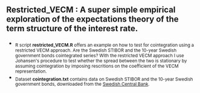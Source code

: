 
## Restricted\_VECM : A super simple empirical exploration of the expectations theory of the term structure of the interest rate.

  - <sub>R script **restricted\_VECM.R** offers an example on how to test for cointegration using a restricted VECM approach. Are the Swedish STIBOR and the 10-year Swedish government bonds cointegrated series? With the restricted VECM approach I use Johansen's procedure to test whether the spread between the two is stationary by assuming cointegration by imposing rescritions on the coefficient of the VECM representation.</sub>  
- <sub> Dataset **cointegration.txt** contains data on Swedish STIBOR and the 10-year Swedish government bonds, downloaded from the  [Swedish Central Bank](https://www.riksbank.se/en-gb/statistics/).</sub>  